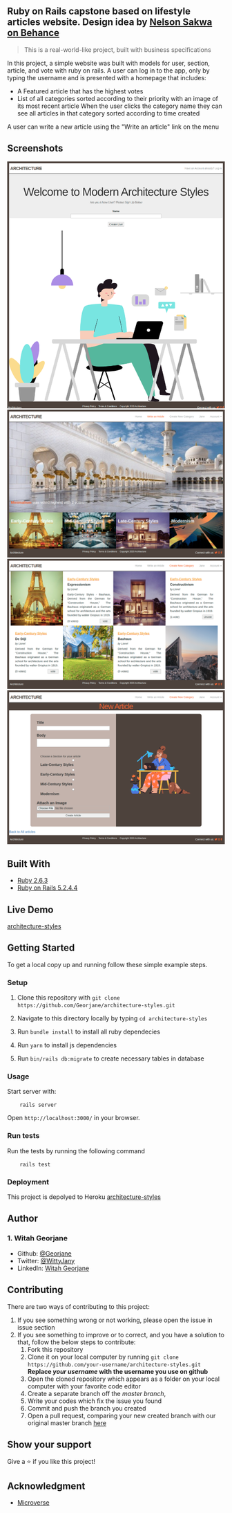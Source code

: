 ## Ruby on Rails capstone based on lifestyle articles website. Design idea by [Nelson Sakwa on Behance](https://www.behance.net/sakwadesignstudio)

> This is a real-world-like project, built with business specifications

In this project, a simple website was built with models for user, section, article, and vote with ruby on rails.
    A user can log in to the app, only by typing the username and is presented with a homepage that includes:
- A Featured article that has the highest votes
- List of all categories sorted according to their priority with an image of its most recent article
    When the user clicks the category name they can see all articles in that category sorted according to time created

 A user can write a new article using the "Write an article" link on the menu

## Screenshots
![Sign Up Page](/app/assets/images/signup.png)
![Home Page](/app/assets/images/homepage.png)
![Category Page](/app/assets/images/category.png)
![New Article Page](/app/assets/images/newarticle.png)

## Built With
- [Ruby 2.6.3](https://www.ruby-lang.org/en/news/2020/03/31/ruby-2-7-1-released/)
- [Ruby on Rails 5.2.4.4](https://weblog.rubyonrails.org/2020/6/17/Rails-6-0-3-2-has-been-released/)

## Live Demo

[architecture-styles](https://architecture-styles.herokuapp.com/)


## Getting Started

To get a local copy up and running follow these simple example steps.

### Setup
1. Clone this repository with `git clone https://github.com/Georjane/architecture-styles.git`

1. Navigate to this directory locally by typing `cd architecture-styles`

1. Run `bundle install` to install all ruby dependecies

1. Run `yarn` to install js dependencies

1. Run `bin/rails db:migrate` to create necessary tables in database

### Usage

Start server with:

```
    rails server
```

Open `http://localhost:3000/` in your browser.

### Run tests

Run the tests by running the following command
```
    rails test
```

### Deployment

This project is depolyed to Heroku [architecture-styles](https://architecture-styles.herokuapp.com/)

## Author
### 1. Witah Georjane
* Github: [@Georjane](https://github.com/Georjane)
* Twitter: [@WittyJany](https://twitter.com/WittyJany)
* LinkedIn: [Witah Georjane](https://www.linkedin.com/in/witah-georjane)

## Contributing
There are two ways of contributing to this project:

1. If you see something wrong or not working, please open the issue in issue section
2. If you see something to improve or to correct, and you have a solution to that, follow the below steps to contribute:
    1. Fork this repository
    2. Clone it on your local computer by running `git clone https://github.com/your-username/architecture-styles.git` __Replace *your username* with the username you use on github__
    3. Open the cloned repository which appears as a folder on your local computer with your favorite code editor
    4. Create a separate branch off the *master branch*,
    5. Write your codes which fix the issue you found
    6. Commit and push the branch you created
    7. Open a pull request, comparing your new created branch with our original master branch [here](https://github.com/Georjane/architecture-styles)

## Show your support

Give a ⭐️ if you like this project!

## Acknowledgment
* [Microverse](https://www.microvese.org)

